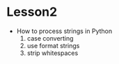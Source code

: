 # Lesson2
- How to process strings in Python
    1. case converting
    2. use format strings
    3. strip whitespaces